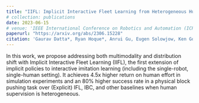 ```yaml
---
title: "IIFL: Implicit Interactive Fleet Learning from Heterogeneous Human Supervisors"
# collection: publications
date: 2023-06-15
# venue: 'IEEE International Conference on Robotics and Automation (ICRA)'
paperurl: "https://arxiv.org/abs/2306.15228"
citation: 'Gaurav Datta*, Ryan Hoque*, Anrui Gu, Eugen Solowjow, Ken Goldberg (* equal contribution)'
---
```

In this work, we propose addressing both multimodality and distribution shift with Implicit Interactive Fleet Learning (IIFL), the first extension of implicit policies to interactive imitation learning (including the single-robot, single-human setting). It achieves 4.5x higher return on human effort in simulation experiments and an 80% higher success rate in a physical block pushing task over (Explicit) IFL, IBC, and other baselines when human supervision is heterogeneous.